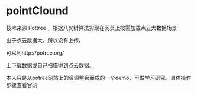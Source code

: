 pointClound
===========

技术来源 Pottree ，根据八叉树算法实现在网页上按需加载点云大数据场景

由于点云数据大。所以没有上传。

可以到http://potree.org/

上下载数据或自己扫描得到点云数据。

本人只是从potree网站上的资源整合而成的一个demo，可做学习研究。具体操作步骤查看官网
